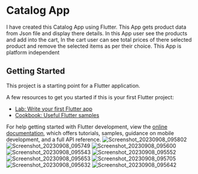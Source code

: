 # Catalog App

I have created this Catalog App using Flutter. This App gets product data from Json file and display there details. In this App user see the
products and add into the cart, In the cart user can see total prices of there selected product and remove the selected items as per their
choice. This App is platform independent

## Getting Started

This project is a starting point for a Flutter application.

A few resources to get you started if this is your first Flutter project:

- [Lab: Write your first Flutter app](https://docs.flutter.dev/get-started/codelab)
- [Cookbook: Useful Flutter samples](https://docs.flutter.dev/cookbook)

For help getting started with Flutter development, view the
[online documentation](https://docs.flutter.dev/), which offers tutorials,
samples, guidance on mobile development, and a full API reference.
![Screenshot_20230908_095802](https://github.com/shivam1raj5/Catalog_App/assets/57479532/cc811ef6-cd5e-44a5-bdca-112d46e11259)
![Screenshot_20230908_095749](https://github.com/shivam1raj5/Catalog_App/assets/57479532/b42a807a-c05b-4a3f-a604-d4b00e51e783)
![Screenshot_20230908_095600](https://github.com/shivam1raj5/Catalog_App/assets/57479532/dd498e11-4d1a-4ecb-bcfd-88d1ae5aed8a)
![Screenshot_20230908_095543](https://github.com/shivam1raj5/Catalog_App/assets/57479532/f0be6710-e8bd-48d5-bd8c-041f659b61e2)
![Screenshot_20230908_095552](https://github.com/shivam1raj5/Catalog_App/assets/57479532/16243640-ea71-4ac3-b886-18859657d591)
![Screenshot_20230908_095653](https://github.com/shivam1raj5/Catalog_App/assets/57479532/8d6c03b8-8840-455c-a419-a5d510b4bdd8)
![Screenshot_20230908_095705](https://github.com/shivam1raj5/Catalog_App/assets/57479532/e800fa34-c38b-4310-bc4f-075ce0ab191c)
![Screenshot_20230908_095632](https://github.com/shivam1raj5/Catalog_App/assets/57479532/2b1a571b-fb2e-4570-8b9d-ec6a0bbac03c)
![Screenshot_20230908_095642](https://github.com/shivam1raj5/Catalog_App/assets/57479532/dbbb2212-ea62-4ae3-a0a7-c42348c579c5)
